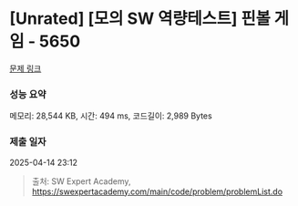 # [Unrated] [모의 SW 역량테스트] 핀볼 게임 - 5650 

[문제 링크](https://swexpertacademy.com/main/code/problem/problemDetail.do?contestProbId=AWXRF8s6ezEDFAUo) 

### 성능 요약

메모리: 28,544 KB, 시간: 494 ms, 코드길이: 2,989 Bytes

### 제출 일자

2025-04-14 23:12



> 출처: SW Expert Academy, https://swexpertacademy.com/main/code/problem/problemList.do